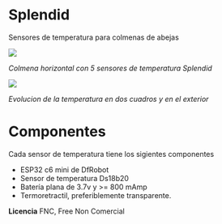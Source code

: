 # Splendid

Sensores de temperatura para colmenas de abejas

![](http://apinet.es/splendid/notas/image-27.png)

*Colmena horizontal con 5 sensores de temperatura Splendid*

![](http://apinet.es/splendid/notas/image-24.png)

*Evolucion de la temperatura en dos cuadros y en el exterior*

# Componentes

Cada sensor de temperatura tiene los sigientes componentes

* ESP32 c6 mini de DfRobot
* Sensor de temperatura Ds18b20
* Batería plana de 3.7v y >= 800 mAmp 
* Termoretractil, preferiblemente transparente.


**Licencia** FNC, Free Non Comercial
